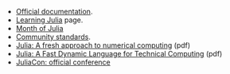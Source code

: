 - [Official documentation](https://docs.julialang.org/en/latest).
- [Learning Julia](https://julialang.org/learning) page.
- [Month of Julia](https://github.com/DataWookie/MonthOfJulia)
- [Community standards](https://julialang.org/community/standards).
- [Julia: A fresh approach to numerical
  computing](https://arxiv.org/pdf/1411.1607v4.pdf) (pdf)
- [Julia: A Fast Dynamic Language for Technical
  Computing](https://arxiv.org/pdf/1209.5145v1.pdf) (pdf)
- [JuliaCon: official conference](https://juliacon.org/)
